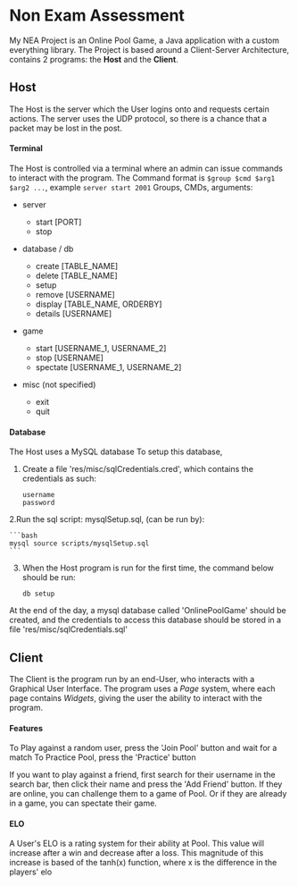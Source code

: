 # Non Exam Assessment

My NEA Project is an Online Pool Game, a Java application with a custom everything library.
The Project is based around a Client-Server Architecture, contains 2 programs: the **Host** and the **Client**.


## Host

The Host is the server which the User logins onto and requests certain actions.
The server uses the UDP protocol, so there is a chance that a packet may be lost in the post. 

#### Terminal
The Host is controlled via a terminal where an admin can issue commands to interact with the program.
The Command format is ``$group $cmd $arg1 $arg2 ...``, example  ``server start 2001``
Groups, CMDs, arguments:
* server
	* start [PORT]
	* stop
	
* database / db
	* create [TABLE_NAME]
	* delete [TABLE_NAME]
	* setup
	* remove [USERNAME]
	* display [TABLE_NAME, ORDERBY]
	* details [USERNAME]
	
* game
	* start [USERNAME_1, USERNAME_2]
	* stop [USERNAME]
	* spectate [USERNAME_1, USERNAME_2]
	
* misc (not specified)
	* exit
	* quit

#### Database
The Host uses a MySQL database
To setup this database,
1. Create a file 'res/misc/sqlCredentials.cred', which contains the credentials as such:

	```
	username
	password
	```
	
2.Run the sql script: mysqlSetup.sql, (can be run by):

	```bash
	mysql source scripts/mysqlSetup.sql
	```

3. When the Host program is run for the first time, the command below should be run:

	```
	db setup
	```
	
At the end of the day, a mysql database called 'OnlinePoolGame' should be created, 
and the credentials to access this database should be stored in a file 'res/misc/sqlCredentials.sql'

## Client

The Client is the program run by an end-User, who interacts with a Graphical User Interface.
The program uses a *Page* system, where each page contains *Widgets*, 
  giving the user the ability to interact with the program.
  
#### Features
To Play against a random user, press the 'Join Pool' button and wait for a match
To Practice Pool, press the 'Practice' button

If you want to play against a friend, first search for their username in the search bar,
then click their name and press the 'Add Friend' button.
If they are online, you can challenge them to a game of Pool.
Or if they are already in a game, you can spectate their game.

#### ELO
A User's ELO is a rating system for their ability at Pool.
This value will increase after a win and decrease after a loss.
This magnitude of this increase is based of the tanh(x) function, where x is the difference in the players' elo